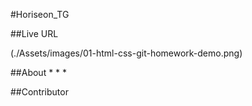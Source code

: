 #Horiseon_TG


##Live URL


(./Assets/images/01-html-css-git-homework-demo.png)

##About
* 
*
*

##Contributor

